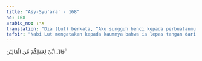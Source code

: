 ```yaml
---
title: "Asy-Syu'ara' - 168"
no: 168
arabic_no: ١٦٨
translation: "Dia (Lut) berkata, “Aku sungguh benci kepada perbuatanmu.”"
tafsir: "Nabi Lut mengatakan kepada kaumnya bahwa ia lepas tangan dari perbuatan kaumnya dan sangat benci kepada perbuatan itu. Nabi Lut yakin bahwa ancaman apa pun yang diberikan kaumnya, tidak akan dapat memudaratkannya, karena semuanya itu adalah dari Allah dan atas kehendak-Nya."
---
```

قَالَ ِانِّيْ لِعَمَلِكُمْ مِّنَ الْقَالِيْنَ  ۗ